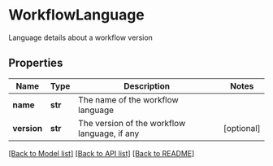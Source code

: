 # WorkflowLanguage

Language details about a workflow version
## Properties
Name | Type | Description | Notes
------------ | ------------- | ------------- | -------------
**name** | **str** | The name of the workflow language | 
**version** | **str** | The version of the workflow language, if any | [optional] 

[[Back to Model list]](../README.md#documentation-for-models) [[Back to API list]](../README.md#documentation-for-api-endpoints) [[Back to README]](../README.md)


